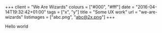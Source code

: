 +++
client = "We Are Wizards"
colours = ["#000", "#fff"]
date = "2016-04-14T19:32:42+01:00"
tags = ["x", "y"]
title = "Some UX work"
url = "we-are-wizards"
listimages = ["abc.png", "abc@2x.png"]
+++

Hello world
